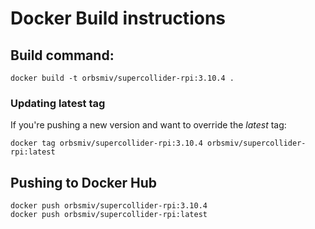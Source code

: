# Docker Build instructions

## Build command:

```
docker build -t orbsmiv/supercollider-rpi:3.10.4 .
```

### Updating latest tag

If you're pushing a new version and want to override the _latest_ tag:

```
docker tag orbsmiv/supercollider-rpi:3.10.4 orbsmiv/supercollider-rpi:latest
```

## Pushing to Docker Hub

```
docker push orbsmiv/supercollider-rpi:3.10.4
docker push orbsmiv/supercollider-rpi:latest
```
